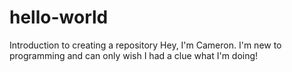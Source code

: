 # hello-world
Introduction to creating a repository
Hey, I'm Cameron. I'm new to programming and can only wish I had a clue what I'm doing!
